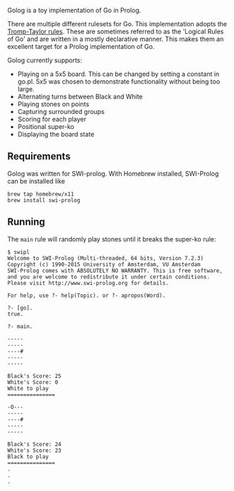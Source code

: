 Golog is a toy implementation of Go in Prolog. 

There are multiple different rulesets for Go. This implementation adopts the [Tromp-Taylor rules](http://tromp.github.io/go.html). These are sometimes referred to as the 'Logical Rules of Go' and are written in a mostly declarative manner. This makes them an excellent target for a Prolog implementation of Go.

Golog currently supports:
* Playing on a 5x5 board. This can be changed by setting a constant in go.pl. 5x5 was chosen to demonstrate functionality without being too large.
* Alternating turns between Black and White
* Playing stones on points
* Capturing surrounded groups
* Scoring for each player 
* Positional super-ko
* Displaying the board state

Requirements
------------
Golog was written for SWI-prolog. With Homebrew installed, SWI-Prolog can be installed like
```
brew tap homebrew/x11
brew install swi-prolog
```

Running
-------
The `main` rule will randomly play stones until it breaks the super-ko rule:
```
$ swipl
Welcome to SWI-Prolog (Multi-threaded, 64 bits, Version 7.2.3)
Copyright (c) 1990-2015 University of Amsterdam, VU Amsterdam
SWI-Prolog comes with ABSOLUTELY NO WARRANTY. This is free software,
and you are welcome to redistribute it under certain conditions.
Please visit http://www.swi-prolog.org for details.

For help, use ?- help(Topic). or ?- apropos(Word).

?- [go].
true.

?- main.

-----
-----
----#
-----
-----

Black's Score: 25
White's Score: 0
White to play
===============

-O---
-----
----#
-----
-----

Black's Score: 24
White's Score: 23
Black to play
===============
.
.
.
```

